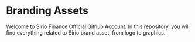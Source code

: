 # Branding Assets
Welcome to Sirio Finance Official Github Account. In this repository, you will find everything related to Sirio brand asset, from logo to graphics.
